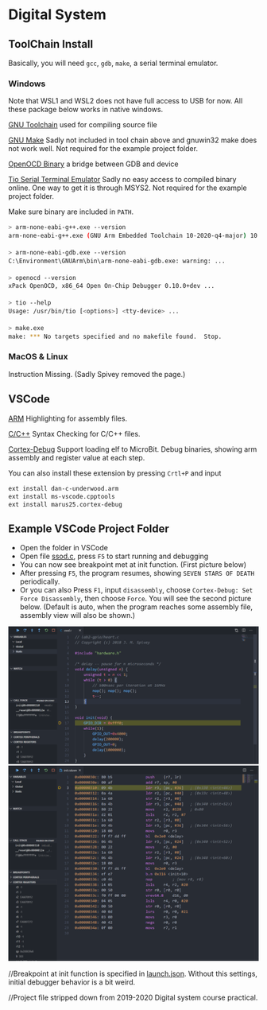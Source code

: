 # Digital System
## ToolChain Install
Basically, you will need `gcc`, `gdb`, `make`, a serial terminal emulator.

### Windows
Note that WSL1 and WSL2 does not have full access to USB for now. All these package below works in native windows.

[GNU Toolchain](https://developer.arm.com/tools-and-software/open-source-software/developer-tools/gnu-toolchain/gnu-rm/downloads) used for compiling source file

[GNU Make](http://gnuwin32.sourceforge.net/packages/make.htm) Sadly not included in tool chain above and gnuwin32 make does not work well. Not required for the example project folder.

[OpenOCD Binary](https://github.com/xpack-dev-tools/openocd-xpack/releases) a bridge between GDB and device

[Tio Serial Terminal Emulator](https://github.com/tio/tio) Sadly no easy access to compiled binary online. One way to get it is through MSYS2. Not required for the example project folder.

Make sure binary are included in `PATH`.
```bash
> arm-none-eabi-g++.exe --version
arm-none-eabi-g++.exe (GNU Arm Embedded Toolchain 10-2020-q4-major) 10.2.1 20201103 (release) ...

> arm-none-eabi-gdb.exe --version
C:\Environment\GNUArm\bin\arm-none-eabi-gdb.exe: warning: ...

> openocd --version
xPack OpenOCD, x86_64 Open On-Chip Debugger 0.10.0+dev ...

> tio --help
Usage: /usr/bin/tio [<options>] <tty-device> ...

> make.exe
make: *** No targets specified and no makefile found.  Stop.
```
### MacOS & Linux
Instruction Missing. (Sadly Spivey removed the page.)

## VSCode
[ARM](https://marketplace.visualstudio.com/items?itemName=dan-c-underwood.arm) Highlighting for assembly files.

[C/C++](https://marketplace.visualstudio.com/items?itemName=ms-vscode.cpptools) Syntax Checking for C/C++ files.

[Cortex-Debug](https://marketplace.visualstudio.com/items?itemName=marus25.cortex-debug) Support loading elf to MicroBit. Debug binaries, showing arm assembly and register value at each step.

You can also install these extension by pressing `Crtl+P` and input 
```
ext install dan-c-underwood.arm
ext install ms-vscode.cpptools
ext install marus25.cortex-debug
```

## Example VSCode Project Folder
- Open the folder in VSCode
- Open file [ssod.c](project/ssod.c), press `F5` to start running and debugging
- You can now see breakpoint met at init function. (First picture below)
- After pressing `F5`, the program resumes, showing `SEVEN STARS OF DEATH` periodically. 
- Or you can also Press `F1`, input `disassembly`, choose `Cortex-Debug: Set Force Disassembly`, then choose `Force`. You will see the second picture below. (Default is auto, when the program reaches some assembly file, assembly view will also be shown.)

![](pic/source.png)
![](pic/assembly.png)

//Breakpoint at init function is specified in [launch.json](project/.vscode/launch.json). Without this settings, initial debugger behavior is a bit weird. 

//Project file stripped down from 2019-2020 Digital system course practical.
